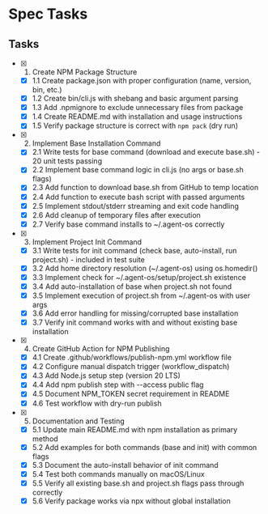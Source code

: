# Spec Tasks

## Tasks

- [x] 1. Create NPM Package Structure
  - [x] 1.1 Create package.json with proper configuration (name, version, bin, etc.)
  - [x] 1.2 Create bin/cli.js with shebang and basic argument parsing
  - [x] 1.3 Add .npmignore to exclude unnecessary files from package
  - [x] 1.4 Create README.md with installation and usage instructions
  - [x] 1.5 Verify package structure is correct with `npm pack` (dry run)

- [x] 2. Implement Base Installation Command
  - [x] 2.1 Write tests for base command (download and execute base.sh) - 20 unit tests passing
  - [x] 2.2 Implement base command logic in cli.js (no args or base.sh flags)
  - [x] 2.3 Add function to download base.sh from GitHub to temp location
  - [x] 2.4 Add function to execute bash script with passed arguments
  - [x] 2.5 Implement stdout/stderr streaming and exit code handling
  - [x] 2.6 Add cleanup of temporary files after execution
  - [x] 2.7 Verify base command installs to ~/.agent-os correctly

- [x] 3. Implement Project Init Command
  - [x] 3.1 Write tests for init command (check base, auto-install, run project.sh) - included in test suite
  - [x] 3.2 Add home directory resolution (~/.agent-os) using os.homedir()
  - [x] 3.3 Implement check for ~/.agent-os/setup/project.sh existence
  - [x] 3.4 Add auto-installation of base when project.sh not found
  - [x] 3.5 Implement execution of project.sh from ~/.agent-os with user args
  - [x] 3.6 Add error handling for missing/corrupted base installation
  - [x] 3.7 Verify init command works with and without existing base installation

- [x] 4. Create GitHub Action for NPM Publishing
  - [x] 4.1 Create .github/workflows/publish-npm.yml workflow file
  - [x] 4.2 Configure manual dispatch trigger (workflow_dispatch)
  - [x] 4.3 Add Node.js setup step (version 20 LTS)
  - [x] 4.4 Add npm publish step with --access public flag
  - [x] 4.5 Document NPM_TOKEN secret requirement in README
  - [x] 4.6 Test workflow with dry-run publish

- [x] 5. Documentation and Testing
  - [x] 5.1 Update main README.md with npm installation as primary method
  - [x] 5.2 Add examples for both commands (base and init) with common flags
  - [x] 5.3 Document the auto-install behavior of init command
  - [x] 5.4 Test both commands manually on macOS/Linux
  - [x] 5.5 Verify all existing base.sh and project.sh flags pass through correctly
  - [x] 5.6 Verify package works via npx without global installation
